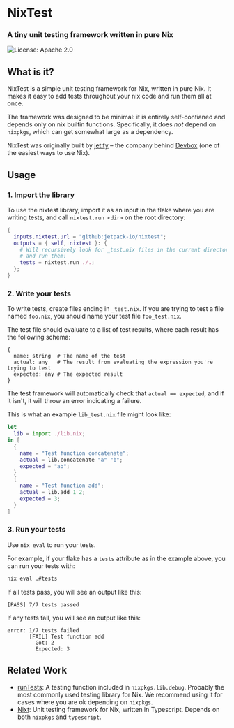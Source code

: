# NixTest

### A tiny unit testing framework written in pure Nix

![License: Apache 2.0](https://img.shields.io/github/license/jetpack-io/nixtest)

## What is it?

NixTest is a simple unit testing framework for Nix, written in pure Nix.
It makes it easy to add tests throughout your nix code and run them all at once.

The framework was designed to be minimal: it is entirely self-contianed and
depends only on nix builtin functions. Specifically, it does _not_ depend on `nixpkgs`,
which can get somewhat large as a dependency.

NixTest was originally built by [jetify](https://www.jetify.com) – the company behind [Devbox](https://github.com/jetify-com/devbox) (one of the easiest ways to use Nix).

## Usage

### 1. Import the library

To use the nixtest library, import it as an input in the flake where you are
writing tests, and call `nixtest.run <dir>` on the root directory:

```nix
{
  inputs.nixtest.url = "github:jetpack-io/nixtest";
  outputs = { self, nixtest }: {
    # Will recursively look for _test.nix files in the current directory
    # and run them:
    tests = nixtest.run ./.;
  };
}
```

### 2. Write your tests

To write tests, create files ending in `_test.nix`. If you are trying to test
a file named `foo.nix`, you should name your test file `foo_test.nix`.

The test file should evaluate to a list of test results, where each result has
the following schema:

```
{
  name: string  # The name of the test
  actual: any   # The result from evaluating the expression you're trying to test
  expected: any # The expected result
}
```

The test framework will automatically check that `actual == expected`, and if it
isn't, it will throw an error indicating a failure.

This is what an example `lib_test.nix` file might look like:

```nix
let
  lib = import ./lib.nix;
in [
  {
    name = "Test function concatenate";
    actual = lib.concatenate "a" "b";
    expected = "ab";
  }
  {
    name = "Test function add";
    actual = lib.add 1 2;
    expected = 3;
  }
]
```

### 3. Run your tests

Use `nix eval` to run your tests.

For example, if your flake has a `tests` attribute as in the example above,
you can run your tests with:

```bash
nix eval .#tests
```

If all tests pass, you will see an output like this:

```
[PASS] 7/7 tests passed
```

If any tests fail, you will see an output like this:

```
error: 1/7 tests failed
       [FAIL] Test function add
         Got: 2
         Expected: 3
```

## Related Work

-   [runTests](https://nixos.org/manual/nixpkgs/stable/#function-library-lib.debug.runTests): A testing function included in `nixpkgs.lib.debug`. Probably the
    most commonly used testing library for Nix. We recommend using it for cases
    where you are ok depending on `nixpkgs`.
-   [Nixt](https://github.com/nix-community/nixt): Unit testing framework for Nix, written
    in Typescript. Depends on both `nixpkgs` and `typescript`.
